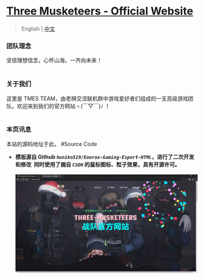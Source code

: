 # [ Three Musketeers - Official Website ](https://tmes.eu.org/)

> English | [中文](README_CN.md) <br>

### 团队理念
  坚信理想信念，心怀山海，一齐向未来！<br><br>


### 关于我们
  这里是 TMES TEAM，由老棋交流联机群中游戏爱好者们组成的一支高级游戏团队。欢迎来到我们的官方网站ヽ(￣▽￣)ﾉ ！<br><br>


### 本页讯息
  本站的源码地址于此。  #Source Code<br>

- <b>模板源自 Github <i>`huniko519/Eoorox-Gaming-Esport-HTML`</i>，进行了二次开发和修改 &nbsp;同时使用了摘自 <i> `CSDN` </i> 的鼠标图标、粒子效果，具有开源许可。<br><br>
[![Index](img/blog/inner_b1.webp "Index")](https://tmes.eu.org/)

